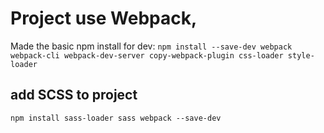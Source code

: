 # Project use Webpack,

Made the basic npm install for dev:
 ```npm install --save-dev webpack webpack-cli webpack-dev-server copy-webpack-plugin css-loader style-loader```

## add SCSS to project
```npm install sass-loader sass webpack --save-dev```
